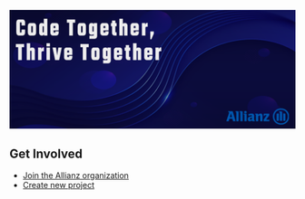 
![Open Source at Allianz](https://github.com/allianz/.github/blob/main/profile/logo-profile3.png) 

## Get Involved


* [Join the Allianz organization](profile/join.md) 
* [Create new project](profile/new-project.md) 
